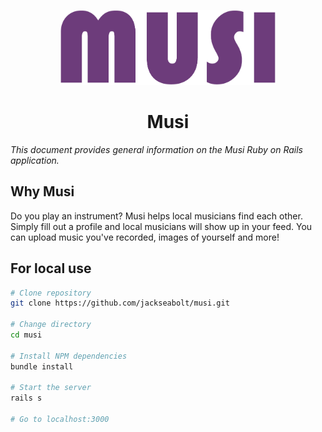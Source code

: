 <p align="center"><img src="/app/assets/images/musilogopurple.png" height="120" /></p>
<h1 align="center">Musi</h1>
<p><em>This document provides general information on the Musi Ruby on Rails application.</em></p>


Why Musi
-------------
Do you play an instrument? Musi helps local musicians find each other. Simply fill out a profile and local musicians will show up in your feed. You can upload music you've recorded, images of yourself and more!

For local use
--------

```bash
# Clone repository
git clone https://github.com/jackseabolt/musi.git

# Change directory
cd musi

# Install NPM dependencies
bundle install

# Start the server
rails s

# Go to localhost:3000
```
